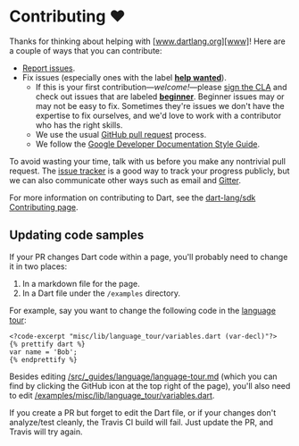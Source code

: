 # Contributing :heart:

Thanks for thinking about helping with [www.dartlang.org][www]!
Here are a couple of ways that you can contribute:

* [Report issues](https://github.com/dart-lang/site-www/issues/new).
* Fix issues (especially ones with the label
  **[help wanted](https://github.com/dart-lang/site-www/issues?utf8=%E2%9C%93&q=is%3Aopen%20is%3Aissue%20label%3A%22help%20wanted%22%20)**).
  * If this is your first contribution—_welcome!_—please
  [sign the CLA](https://developers.google.com/open-source/cla/individual)
  and check out issues that are
  labeled **[beginner](https://github.com/dart-lang/site-www/issues?utf8=%E2%9C%93&q=is%3Aissue%20is%3Aopen%20label%3A%22help%20wanted%22%20label%3Abeginner%20)**.
  Beginner issues may or may not be easy to fix.
  Sometimes they're issues we don't have the expertise to fix ourselves,
  and we'd love to work with a contributor who has the right skills.
  * We use the usual [GitHub pull request](https://help.github.com/articles/about-pull-requests/) process.
  * We follow the [Google Developer Documentation Style Guide](https://developers.google.com/style/).

To avoid wasting your time, talk with us before you make any nontrivial
pull request. The [issue tracker](https://github.com/dart-lang/site-www/issues)
is a good way to track your progress publicly, but we can also communicate
other ways such as email and [Gitter](https://gitter.im/dart-lang/home).

For more information on contributing to Dart, see the
[dart-lang/sdk Contributing page](https://github.com/dart-lang/sdk/wiki/Contributing).

[www]: https://www.dartlang.org


## Updating code samples

If your PR changes Dart code within a page, you'll probably need to change it in two places:

1. In a markdown file for the page.
2. In a Dart file under the `/examples` directory.

For example, say  you want to change the following code in the [language tour](https://www.dartlang.org/guides/language/language-tour):

```
<?code-excerpt "misc/lib/language_tour/variables.dart (var-decl)"?>
{% prettify dart %}
var name = 'Bob';
{% endprettify %}
```

Besides editing
[/src/_guides/language/language-tour.md](https://github.com/dart-lang/site-www/blob/master/src/_guides/language/language-tour.md)
(which you can find by clicking the GitHub icon at the top right of the page),
you'll also need to edit
[/examples/misc/lib/language_tour/variables.dart](https://github.com/dart-lang/site-www/blob/master/examples/misc/lib/language_tour/variables.dart).

If you create a PR but forget to edit the Dart file,
or if your changes don't analyze/test cleanly,
the Travis CI build will fail.
Just update the PR, and Travis will try again.
